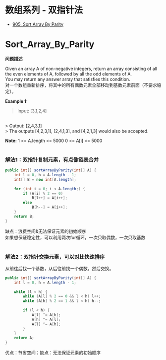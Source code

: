 # 数组系列 - 双指针法

<!-- GFM-TOC -->
* [905. Sort Array By Parity](#Sort_Array_By_Parity)




# Sort_Array_By_Parity

**问题描述**

Given an array A of non-negative integers, return an array consisting of all the even elements of A, followed by all the odd elements of A.
<br/>
You may return any answer array that satisfies this condition.
<br/>
对一个数组重新排序，将其中的所有偶数元素全部移动到基数元素前面（不要求稳定）。

**Example 1:**
> Input: [3,1,2,4]
<br/>
> Output: [2,4,3,1]
<br/>
> The outputs [4,2,3,1], [2,4,1,3], and [4,2,1,3] would also be accepted.

**Note:**
1 <= A.length <= 5000
0 <= A[i] <= 5000
<br/>
<br/>

### 解法1：双指针复制元素，有点像链表合并
```java
public int[] sortArrayByParity(int[] A) {
    int l = 0, h = A.length - 1;
    int[] B = new int[A.length];
    
    for (int i = 0; i < A.length;) {
        if (A[i] % 2 == 0)
            B[l++] = A[i++];
        else
            B[h--] = A[i++];
    }
    return B;
}
```
缺点：浪费空间&无法保证元素的初始顺序
<br/>
如果想保证稳定性，可以利用两次for循环，一次只取偶数，一次只取基数
<br/>
<br/>

### 解法2：双指针交换元素，可以对比快速排序
从前往后找一个基数，从后往前找一个偶数，然后交换。
```java
public int[] sortArrayByParity(int[] A) {
    int l = 0, h = A.length - 1;
    
    while (l < h) {
        while (A[l] % 2 == 0 && l < h) l++;
        while (A[h] % 2 == 1 && l < h) h--;
        
        if (l < h) {
            A[l] ^= A[h];
            A[h] ^= A[l];
            A[l] ^= A[h];
        }
    }
    return A;
}
```
优点：节省空间；缺点：无法保证元素的初始顺序



